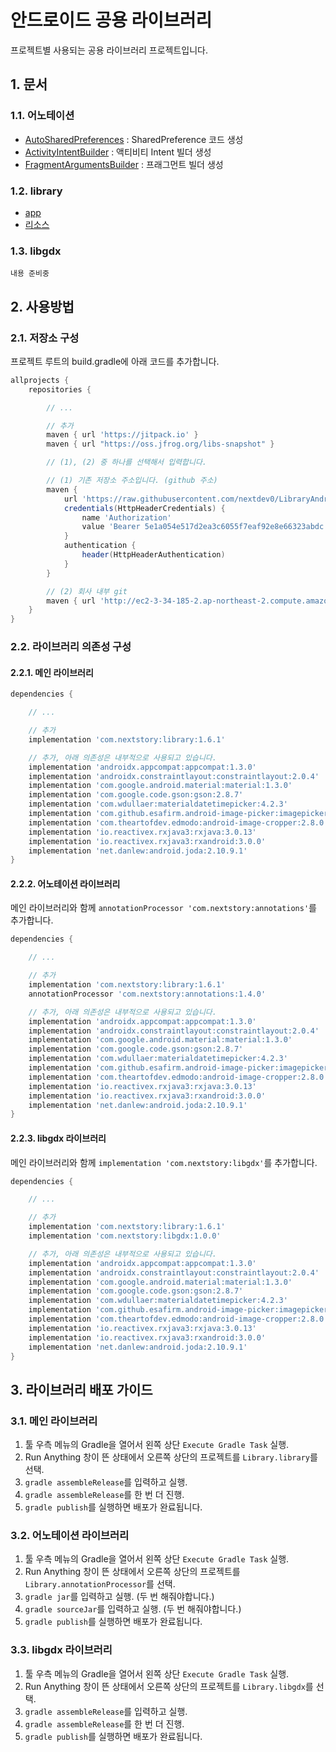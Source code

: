 # 안드로이드 공용 라이브러리

프로젝트별 사용되는 공용 라이브러리 프로젝트입니다.

## 1. 문서

### 1.1. 어노테이션

- [AutoSharedPreferences](./docs/annotations/AutoSharedPreferences.md) : SharedPreference 코드 생성
- [ActivityIntentBuilder](./docs/annotations/ActivityIntentBuilder.md) : 액티비티 Intent 빌더 생성
- [FragmentArgumentsBuilder](./docs/annotations/FragmentArgumentsBuilder.md) : 프래그먼트 빌더 생성

### 1.2. library

- [app](./docs/library/app/app.md)
- [리소스](./docs/library/resources.md)

### 1.3. libgdx

```text
내용 준비중
```

## 2. 사용방법

### 2.1. 저장소 구성

프로젝트 루트의 build.gradle에 아래 코드를 추가합니다.

```gradle
allprojects {
    repositories {

        // ...

        // 추가
        maven { url 'https://jitpack.io' }
        maven { url "https://oss.jfrog.org/libs-snapshot" }

        // (1), (2) 중 하나를 선택해서 입력합니다.

        // (1) 기존 저장소 주소입니다. (github 주소)
        maven {
            url 'https://raw.githubusercontent.com/nextdev0/LibraryAndroid/main/repository'
            credentials(HttpHeaderCredentials) {
                name 'Authorization'
                value 'Bearer 5e1a054e517d2ea3c6055f7eaf92e8e66323abdc'
            }
            authentication {
                header(HttpHeaderAuthentication)
            }
        }

        // (2) 회사 내부 git
        maven { url 'http://ec2-3-34-185-2.ap-northeast-2.compute.amazonaws.com:8889/troy/LibraryAndroid/-/raw/main/repository' }        
    }
}
```

### 2.2. 라이브러리 의존성 구성

#### 2.2.1. 메인 라이브러리

```gradle
dependencies {

    // ...

    // 추가
    implementation 'com.nextstory:library:1.6.1'

    // 추가, 아래 의존성은 내부적으로 사용되고 있습니다.
    implementation 'androidx.appcompat:appcompat:1.3.0'
    implementation 'androidx.constraintlayout:constraintlayout:2.0.4'
    implementation 'com.google.android.material:material:1.3.0'
    implementation 'com.google.code.gson:gson:2.8.7'
    implementation 'com.wdullaer:materialdatetimepicker:4.2.3'
    implementation 'com.github.esafirm.android-image-picker:imagepicker:2.4.5'
    implementation 'com.theartofdev.edmodo:android-image-cropper:2.8.0'
    implementation 'io.reactivex.rxjava3:rxjava:3.0.13'
    implementation 'io.reactivex.rxjava3:rxandroid:3.0.0'
    implementation 'net.danlew:android.joda:2.10.9.1'
}
```

#### 2.2.2. 어노테이션 라이브러리

메인 라이브러리와 함께 `annotationProcessor 'com.nextstory:annotations'`를 추가합니다.

```gradle
dependencies {

    // ...

    // 추가
    implementation 'com.nextstory:library:1.6.1'
    annotationProcessor 'com.nextstory:annotations:1.4.0'

    // 추가, 아래 의존성은 내부적으로 사용되고 있습니다.
    implementation 'androidx.appcompat:appcompat:1.3.0'
    implementation 'androidx.constraintlayout:constraintlayout:2.0.4'
    implementation 'com.google.android.material:material:1.3.0'
    implementation 'com.google.code.gson:gson:2.8.7'
    implementation 'com.wdullaer:materialdatetimepicker:4.2.3'
    implementation 'com.github.esafirm.android-image-picker:imagepicker:2.4.5'
    implementation 'com.theartofdev.edmodo:android-image-cropper:2.8.0'
    implementation 'io.reactivex.rxjava3:rxjava:3.0.13'
    implementation 'io.reactivex.rxjava3:rxandroid:3.0.0'
    implementation 'net.danlew:android.joda:2.10.9.1'
}
```

#### 2.2.3. libgdx 라이브러리

메인 라이브러리와 함께 `implementation 'com.nextstory:libgdx'`를 추가합니다.

```gradle
dependencies {

    // ...

    // 추가
    implementation 'com.nextstory:library:1.6.1'
    implementation 'com.nextstory:libgdx:1.0.0'

    // 추가, 아래 의존성은 내부적으로 사용되고 있습니다.
    implementation 'androidx.appcompat:appcompat:1.3.0'
    implementation 'androidx.constraintlayout:constraintlayout:2.0.4'
    implementation 'com.google.android.material:material:1.3.0'
    implementation 'com.google.code.gson:gson:2.8.7'
    implementation 'com.wdullaer:materialdatetimepicker:4.2.3'
    implementation 'com.github.esafirm.android-image-picker:imagepicker:2.4.5'
    implementation 'com.theartofdev.edmodo:android-image-cropper:2.8.0'
    implementation 'io.reactivex.rxjava3:rxjava:3.0.13'
    implementation 'io.reactivex.rxjava3:rxandroid:3.0.0'
    implementation 'net.danlew:android.joda:2.10.9.1'
}
```

## 3. 라이브러리 배포 가이드

### 3.1. 메인 라이브러리

1. 툴 우측 메뉴의 Gradle을 열어서 왼쪽 상단 `Execute Gradle Task` 실행.
2. Run Anything 창이 뜬 상태에서 오른쪽 상단의 프로젝트를 `Library.library`를 선택.
3. `gradle assembleRelease`를 입력하고 실행.
4. `gradle assembleRelease`를 한 번 더 진행.
5. `gradle publish`를 실행하면 배포가 완료됩니다.

### 3.2. 어노테이션 라이브러리

1. 툴 우측 메뉴의 Gradle을 열어서 왼쪽 상단 `Execute Gradle Task` 실행.
2. Run Anything 창이 뜬 상태에서 오른쪽 상단의 프로젝트를 `Library.annotationProcessor`를 선택.
3. `gradle jar`를 입력하고 실행. (두 번 해줘야합니다.)
4. `gradle sourceJar`를 입력하고 실행. (두 번 해줘야합니다.)
5. `gradle publish`를 실행하면 배포가 완료됩니다.

### 3.3. libgdx 라이브러리

1. 툴 우측 메뉴의 Gradle을 열어서 왼쪽 상단 `Execute Gradle Task` 실행.
2. Run Anything 창이 뜬 상태에서 오른쪽 상단의 프로젝트를 `Library.libgdx`를 선택.
3. `gradle assembleRelease`를 입력하고 실행.
4. `gradle assembleRelease`를 한 번 더 진행.
5. `gradle publish`를 실행하면 배포가 완료됩니다.
